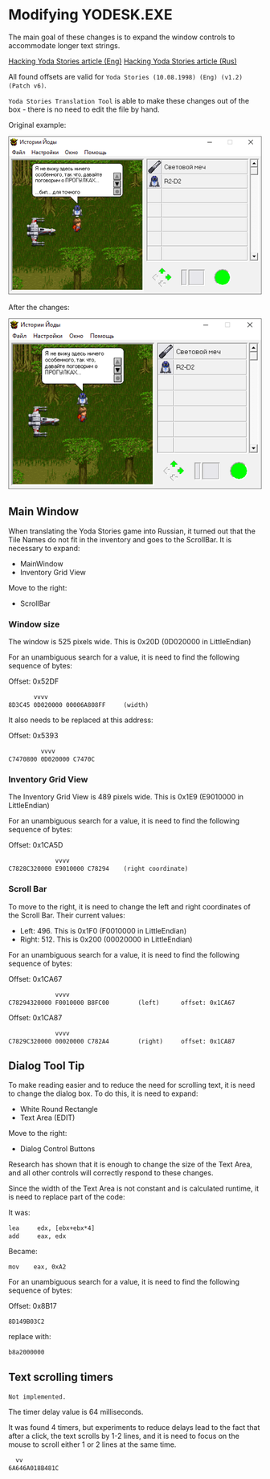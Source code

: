 # Modifying YODESK.EXE

The main goal of these changes is to expand the window controls to accommodate longer text strings.

[Hacking Yoda Stories article (Eng)](http://tv-games.ru/forum/blog.php?b=2683)
[Hacking Yoda Stories article (Rus)](http://tv-games.ru/forum/blog.php?b=2682)

All found offsets are valid for `Yoda Stories (10.08.1998) (Eng) (v1.2) (Patch v6)`.

`Yoda Stories Translation Tool` is able to make these changes out of the box - there is no need to edit the file by hand.

Original example:

![](images/before-resize.png)

After the changes: 

![](images/after-resize.png)


## Main Window

When translating the Yoda Stories game into Russian, it turned out that the Tile Names do not fit in the inventory and goes to the ScrollBar.
It is necessary to expand:

* MainWindow
* Inventory Grid View

Move to the right: 

* ScrollBar

### Window size

The window is 525 pixels wide. This is 0x20D (0D020000 in LittleEndian)

For an unambiguous search for a value, it is need to find the following sequence of bytes:

Offset: 0x52DF

```
       vvvv
8D3C45 0D020000 00006A808FF     (width)  	
```

It also needs to be replaced at this address:  

Offset: 0x5393

```
         vvvv
C7470800 0D020000 C7470C
```

### Inventory Grid View

The Inventory Grid View is 489 pixels wide. This is 0x1E9 (E9010000 in LittleEndian) 

For an unambiguous search for a value, it is need to find the following sequence of bytes:

Offset: 0x1CA5D

```
             vvvv
C7828C320000 E9010000 C78294	(right coordinate)		
```

### Scroll Bar

To move to the right, it is need to change the left and right coordinates of the Scroll Bar.
Their current values: 

* Left: 496. This is 0x1F0 (F0010000 in LittleEndian)
* Right: 512. This is 0x200 (00020000 in LittleEndian)

For an unambiguous search for a value, it is need to find the following sequence of bytes:

Offset: 0x1CA67

```
             vvvv 
C78294320000 F0010000 B8FC00		(left)		offset: 0x1CA67
```

Offset: 0x1CA87

```
			 vvvv
C7829C320000 00020000 C782A4		(right)		offset: 0x1CA87
```


## Dialog Tool Tip

To make reading easier and to reduce the need for scrolling text, it is need to change the dialog box.
To do this, it is need to expand:

* White Round Rectangle
* Text Area (EDIT)

Move to the right:

* Dialog Control Buttons

Research has shown that it is enough to change the size of the Text Area, and all other controls will correctly respond to these changes.

Since the width of the Text Area is not constant and is calculated runtime, it is need to replace part of the code:

It was: 

```
lea     edx, [ebx+ebx*4]
add     eax, edx
```

Became: 

```
mov    eax, 0xA2
```

For an unambiguous search for a value, it is need to find the following sequence of bytes:

Offset: 0x8B17

```
8D149B03C2
```

replace with: 

```
b8a2000000          
```


## Text scrolling timers

`Not implemented.`

The timer delay value is 64 milliseconds.

It was found 4 timers, but experiments to reduce delays lead to the fact that after a click, the text scrolls by 1-2 lines,
and it is need to focus on the mouse to scroll either 1 or 2 lines at the same time. 

```
  vv
6A646A018B481C
```
